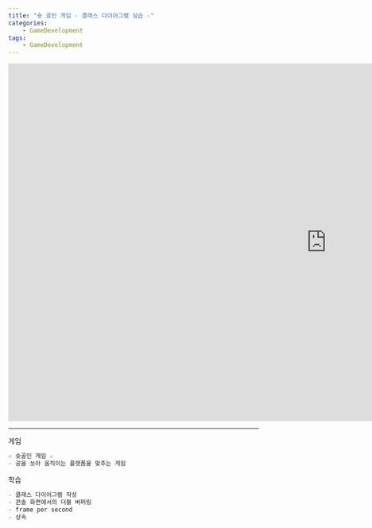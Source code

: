 ```yaml
---
title: "슛 골인 게임 - 클래스 다이어그램 실습 -"
categories:
    - GameDevelopment
tags:
    - GameDevelopment
---
```


<iframe width="1280" height="720" src="https://www.youtube.com/embed/lWvYEo_gZrU" title="YouTube video player" frameborder="0" allow="accelerometer; autoplay; clipboard-write; encrypted-media; gyroscope; picture-in-picture" allowfullscreen></iframe>

---

게임

```cpp
☆ 슛골인 게임 ☆
- 공을 쏘아 움직이는 플랫폼을 맞추는 게임
```


학습

```cpp
- 클래스 다이어그램 작성
- 콘솔 화면에서의 더블 버퍼링
- frame per second
- 상속
```